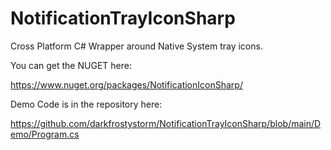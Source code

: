 # NotificationTrayIconSharp
Cross Platform C# Wrapper around Native System tray icons.


You can get the NUGET here:

https://www.nuget.org/packages/NotificationIconSharp/


Demo Code is in the repository here:

https://github.com/darkfrostystorm/NotificationTrayIconSharp/blob/main/Demo/Program.cs

